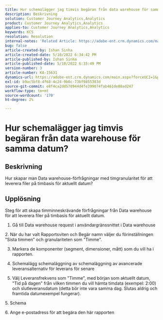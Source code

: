 ```yaml
---
title: Hur schemalägger jag timvis begäran från data warehouse för samma datum?
description: Beskrivning
solution: Customer Journey Analytics,Analytics
product: Customer Journey Analytics,Analytics
applies-to: Customer Journey Analytics,Analytics
keywords: KCS
resolution: Resolution
internal-notes: 'Related Article: https://adobe-ent.crm.dynamics.com/main.aspx?appid=c8f3a4cd-a068-e911-a957-000d3a34e00b&pagetype=entityrecord&etn=knowledgearticle&id=b5d08a45-cea0-ea11-a812-000d3a303484'
bug: false
article-created-by: Ishan Sinha
article-created-date: 5/10/2022 6:34:42 PM
article-published-by: Ishan Sinha
article-published-date: 5/10/2022 6:35:49 PM
version-number: 3
article-number: KA-15631
dynamics-url: https://adobe-ent.crm.dynamics.com/main.aspx?forceUCI=1&pagetype=entityrecord&etn=knowledgearticle&id=90ec1ddb-8fd0-ec11-a7b5-0022480a8753
exl-id: b9ac5bf8-4f68-4c24-9b0c-73bf9855303d
source-git-commit: e8f4ca2dd578944d4fe399074fab461de88ad247
workflow-type: tm+mt
source-wordcount: '170'
ht-degree: 2%

---
```


# Hur schemalägger jag timvis begäran från data warehouse för samma datum?

## Beskrivning


Hur skapar man Data warehouse-förfrågningar med timgranularitet för att leverera filer på timbasis för aktuellt datum?


## Upplösning


Steg för att skapa timminneskrävande förfrågningar från Data warehouse för att leverera filer på timbasis för aktuellt datum.

1. Gå till Data warehouse request i användargränssnittet i Data warehouse

2. När du har valt Rapportsviten och Begär namn väljer du förinställningen &quot;Sista timmen&quot; och granulariteten som &quot;Timme&quot;.

3. Markera de komponenter (segment, dimensioner, mått) som du vill ha i rapporten.

3. Schemalägg schemaläggning av schemaläggning av avancerade leveransalternativ för leverans för senare

4. Välj Leveransfrekvens som &quot;Timme&quot;, med början som aktuellt datum, &quot;Tid på dagen&quot; från vilken timmen du vill hämta timdata (exempel: 2:00) och slutleveransdatum (detta bör inte vara samma dag. Slutas aldrig och framtida datumexempel fungerar).

5. Schema

6. Ange e-postadress för att begära den här rapporten
